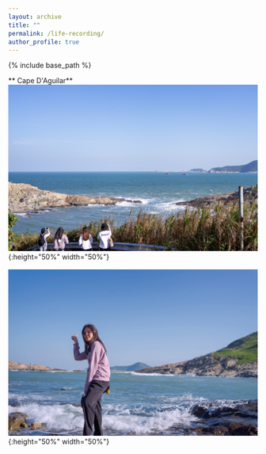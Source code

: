 ```yaml
---
layout: archive
title: ""
permalink: /life-recording/
author_profile: true
---
```


{% include base_path %}

<!-- * **2020 - present**

  Ph.D. student in Department of Electronic and Computer Engineering, The Hong Kong University of Science and Technology
  
  Supervisor: [Prof. Jiang XU](https://eexu.home.ece.ust.hk/index.html)

* **2016 - 2020**

  Bachelor of Engineer in School of Optical and Electronic Information, Huazhong University of Science and Technology -->
  
**  Cape D'Aguilar**
![image](/images/Hezui1.jpg){:height="50%" width="50%"}
<br/>
<br/>
![image](/images/Hezui3.JPG){:height="50%" width="50%"}
